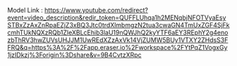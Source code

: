Model Link : https://www.youtube.com/redirect?event=video_description&redir_token=QUFFLUhqa1h2MENqbjNFOTVyaEsySTBxZzAxZnRpaEZjZ3xBQ3Jtc0trdXlmbmgzN2tua3cwaGN4TmUxZGF4SjFkcmhTUkNQXzRQb1ZleXBLcEhib3laU19nQWJhQ2kyYTF6aEY3REphY2g4enozbThRV3hwZUVsUHJJM1UwREdXZzAxVk14VjZUMW5BUy1VTXY2ZHdsS3FFRQ&q=https%3A%2F%2Fapp.eraser.io%2Fworkspace%2FYtPqZ1VogxGy1jzIDkzj%3Forigin%3Dshare&v=9B4CvtzXRpc

